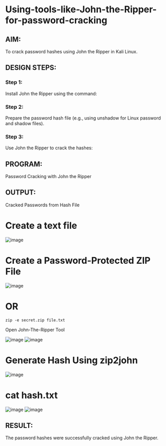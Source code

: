 # Using-tools-like-John-the-Ripper-for-password-cracking
## AIM:
To crack password hashes using John the Ripper in Kali Linux.

## DESIGN STEPS:
### Step 1:
Install John the Ripper using the command:

### Step 2:
Prepare the password hash file (e.g., using unshadow for Linux password and shadow files).


### Step 3:
Use John the Ripper to crack the hashes:

## PROGRAM:
Password Cracking with John the Ripper

## OUTPUT:
Cracked Passwords from Hash File
# Create a text file 
![image](https://github.com/user-attachments/assets/06bd2af8-d5a4-49bb-bc3f-71e870752be9)
# Create a Password-Protected ZIP File 
![image](https://github.com/user-attachments/assets/4a9a8caa-76fd-4ecb-a50b-b8aaa0519a4c)
# OR
```
zip -e secret.zip file.txt
```
Open John-The-Ripper Tool


![image](https://github.com/user-attachments/assets/4e698ea6-8e4b-42f3-8b4e-ef0c9efe34dc)
![image](https://github.com/user-attachments/assets/c680bc82-63e3-4821-b452-790964549b32)
# Generate Hash Using zip2john
![image](https://github.com/user-attachments/assets/026c80db-fe5b-48ae-b3c4-3fae513ed5da)
# cat hash.txt
![image](https://github.com/user-attachments/assets/f0e5c705-6989-44df-932c-f510cd79aac3)
![image](https://github.com/user-attachments/assets/109b0873-fd37-4754-bfdd-50811e864d6d)

## RESULT:
The password hashes were successfully cracked using John the Ripper.

